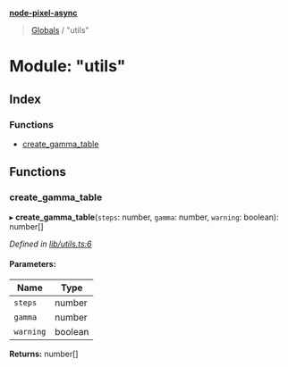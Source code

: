 **[node-pixel-async](../README.md)**

> [Globals](../globals.md) / "utils"

# Module: "utils"

## Index

### Functions

* [create\_gamma\_table](_utils_.md#create_gamma_table)

## Functions

### create\_gamma\_table

▸ **create_gamma_table**(`steps`: number, `gamma`: number, `warning`: boolean): number[]

*Defined in [lib/utils.ts:6](https://github.com/hweeks/node-pixel-async/blob/e2c8d0c/lib/utils.ts#L6)*

#### Parameters:

Name | Type |
------ | ------ |
`steps` | number |
`gamma` | number |
`warning` | boolean |

**Returns:** number[]
